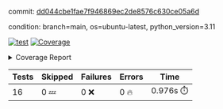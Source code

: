 commit: [dd044cbe1fae7f946869ec2de8576c630ce05a6d](https://github.com/rcmdnk/conf-finder/tree/dd044cbe1fae7f946869ec2de8576c630ce05a6d)

condition: branch=main, os=ubuntu-latest, python_version=3.11

[![test](https://github.com/rcmdnk/conf-finder/actions/workflows/test.yml/badge.svg)](https://github.com/rcmdnk/conf-finder/actions/runs/10894719808)
<a href="https://github.com/rcmdnk/conf-finder/blob/dd044cbe1fae7f946869ec2de8576c630ce05a6d/README.md"><img alt="Coverage" src="https://img.shields.io/badge/Coverage-93%25-brightgreen.svg" /></a><details><summary>Coverage Report </summary><table><tr><th>File</th><th>Stmts</th><th>Miss</th><th>Cover</th><th>Missing</th></tr><tbody><tr><td colspan="5"><b>src/conf_finder</b></td></tr><tr><td>&nbsp; &nbsp;<a href="https://github.com/rcmdnk/conf-finder/blob/dd044cbe1fae7f946869ec2de8576c630ce05a6d/src/conf_finder/conf_finder.py">conf_finder.py</a></td><td>102</td><td>8</td><td>92%</td><td><a href="https://github.com/rcmdnk/conf-finder/blob/dd044cbe1fae7f946869ec2de8576c630ce05a6d/src/conf_finder/conf_finder.py#L65-L67">65&ndash;67</a>, <a href="https://github.com/rcmdnk/conf-finder/blob/dd044cbe1fae7f946869ec2de8576c630ce05a6d/src/conf_finder/conf_finder.py#L76">76</a>, <a href="https://github.com/rcmdnk/conf-finder/blob/dd044cbe1fae7f946869ec2de8576c630ce05a6d/src/conf_finder/conf_finder.py#L81">81</a>, <a href="https://github.com/rcmdnk/conf-finder/blob/dd044cbe1fae7f946869ec2de8576c630ce05a6d/src/conf_finder/conf_finder.py#L141-L142">141&ndash;142</a>, <a href="https://github.com/rcmdnk/conf-finder/blob/dd044cbe1fae7f946869ec2de8576c630ce05a6d/src/conf_finder/conf_finder.py#L174">174</a></td></tr><tr><td><b>TOTAL</b></td><td><b>107</b></td><td><b>8</b></td><td><b>93%</b></td><td>&nbsp;</td></tr></tbody></table></details>

| Tests | Skipped | Failures | Errors | Time |
| ----- | ------- | -------- | -------- | ------------------ |
| 16 | 0 :zzz: | 0 :x: | 0 :fire: | 0.976s :stopwatch: |

